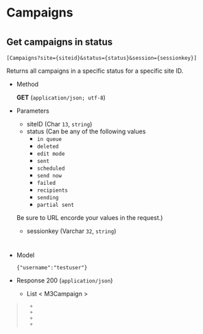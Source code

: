 # Campaigns

#

## Get campaigns in status 

	[Campaigns?site={siteid}&status={status}&session={sessionkey}]

Returns all campaigns in a specific status for a specific site ID.

+ Method

	**GET** (`application/json; utf-8`)

+ Parameters

	+ siteID (Char `13`, `string`)
	+ status (Can be any of the following values
		+ `in queue`
		+ `deleted`
		+ `edit mode`
		+ `sent`
		+ `scheduled`
		+ `send now`
		+ `failed`
		+ `recipients`
		+ `sending`
		+ `partial sent`
	
	Be sure to URL encorde your values in the request.) 

	+ sessionkey (Varchar `32`, `string`)
	
	
#

+ Model

	```
	{"username":"testuser"}
	```

+ Response 200 (`application/json`)

	+ List < M3Campaign >

> 		+
> 		+
> 		+
> 		+